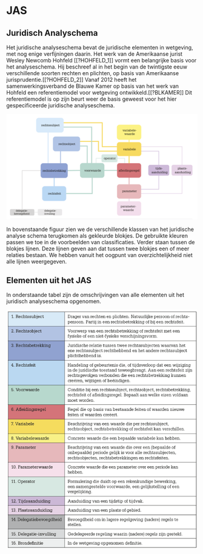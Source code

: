 # JAS

## Juridisch Analyschema
Het juridische analyseschema bevat de juridische elementen in wetgeving, met nog enige verfijningen daarin. Het werk van de Amerikaanse jurist Wesley Newcomb Hohfeld [[?HOHFELD_1]] vormt een belangrijke basis voor het analyseschema. Hij beschreef al in het begin van de twintigste eeuw verschillende soorten rechten en plichten, op basis van Amerikaanse jurisprudentie.[[?HOHFELD_2]] Vanaf 2012 heeft het samenwerkingsverband de Blauwe Kamer op basis van het werk van Hohfeld een referentiemodel voor wetgeving ontwikkeld.[[?BLKAMER]] Dit referentiemodel is op zijn beurt weer de basis geweest voor het hier gespecificeerde juridische analyseschema.

![Juridisch analyseschema](./media/analyseschema.png "Juridisch Analyseschema")

In bovenstaande figuur zien we de verschillende klassen van het juridische analyse schema terugkomen als gekleurde blokjes. De gebruikte kleuren passen we toe in de voorbeelden van classificaties. Verder staan tussen de blokjes lijnen. Deze lijnen geven aan dat tussen twee blokjes een of meer relaties bestaan. We hebben vanuit het oogpunt van overzichtelijkheid niet alle lijnen weergegeven.

## Elementen uit het JAS

In onderstaande tabel zijn de omschrijvingen van alle elementen uit het juridisch analyseschema opgenomen.

![Tabel juridisch analyseschema](./media/wa-table.png "Tabel juridisch analyseschema")
